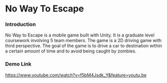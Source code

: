 # No Way To Escape
### Introduction
No Way to Escape is a mobile game built with Unity. It is a graduate level coursework involving 5 team members. The game is a 2D driving game with third perspective. The goal of the game is to drive a car to destination within a certain amount of time and to avoid being caught by zombies.


### Demo Link
https://www.youtube.com/watch?v=f5bM4Jsdk_Y&feature=youtu.be
